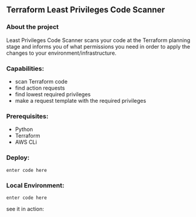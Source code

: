 ## Terraform Least Privileges Code Scanner

### About the project
Least Privileges Code Scanner scans your code at the Terraform planning stage and informs you of what permissions you need in order to apply the changes to your environment/infrastructure.


### Capabilities:
* scan Terraform code
* find action requests
* find lowest required privileges
* make a request template with the required privileges

### Prerequisites:
* Python
* Terraform
* AWS CLi

### Deploy:

    enter code here

### Local Environment:

    enter code here

see it in action:


